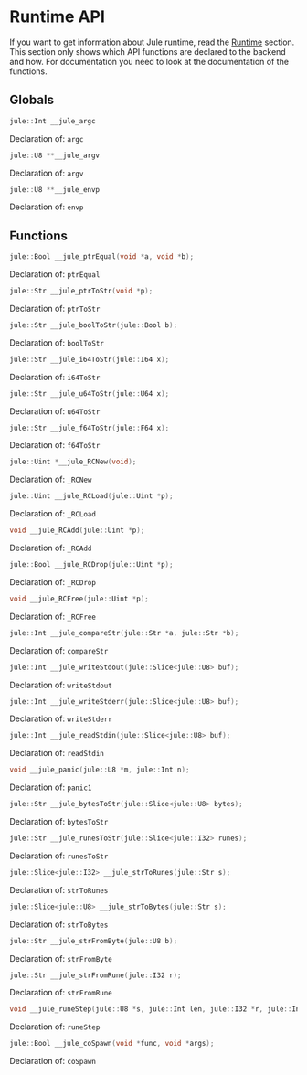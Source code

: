 # Runtime API

If you want to get information about Jule runtime, read the [Runtime](/runtime/) section. This section only shows which API functions are declared to the backend and how. For documentation you need to look at the documentation of the functions.

## Globals

```cpp
jule::Int __jule_argc
```
Declaration of: `argc`

```cpp
jule::U8 **__jule_argv
```
Declaration of: `argv`

```cpp
jule::U8 **__jule_envp
```
Declaration of: `envp`

## Functions

```cpp
jule::Bool __jule_ptrEqual(void *a, void *b);
```
Declaration of: `ptrEqual`

```cpp
jule::Str __jule_ptrToStr(void *p);
```
Declaration of: `ptrToStr`

```cpp
jule::Str __jule_boolToStr(jule::Bool b);
```
Declaration of: `boolToStr`

```cpp
jule::Str __jule_i64ToStr(jule::I64 x);
```
Declaration of: `i64ToStr`

```cpp
jule::Str __jule_u64ToStr(jule::U64 x);
```
Declaration of: `u64ToStr`

```cpp
jule::Str __jule_f64ToStr(jule::F64 x);
```
Declaration of: `f64ToStr`

```cpp
jule::Uint *__jule_RCNew(void);
```
Declaration of: `_RCNew`

```cpp
jule::Uint __jule_RCLoad(jule::Uint *p);
```
Declaration of: `_RCLoad`

```cpp
void __jule_RCAdd(jule::Uint *p);
```
Declaration of: `_RCAdd`

```cpp
jule::Bool __jule_RCDrop(jule::Uint *p);
```
Declaration of: `_RCDrop`

```cpp
void __jule_RCFree(jule::Uint *p);
```
Declaration of: `_RCFree`

```cpp
jule::Int __jule_compareStr(jule::Str *a, jule::Str *b);
```
Declaration of: `compareStr`

```cpp
jule::Int __jule_writeStdout(jule::Slice<jule::U8> buf);
```
Declaration of: `writeStdout`

```cpp
jule::Int __jule_writeStderr(jule::Slice<jule::U8> buf);
```
Declaration of: `writeStderr`

```cpp
jule::Int __jule_readStdin(jule::Slice<jule::U8> buf);
```
Declaration of: `readStdin`

```cpp
void __jule_panic(jule::U8 *m, jule::Int n);
```
Declaration of: `panic1`

```cpp
jule::Str __jule_bytesToStr(jule::Slice<jule::U8> bytes);
```
Declaration of: `bytesToStr`

```cpp
jule::Str __jule_runesToStr(jule::Slice<jule::I32> runes);
```
Declaration of: `runesToStr`

```cpp
jule::Slice<jule::I32> __jule_strToRunes(jule::Str s);
```
Declaration of: `strToRunes`

```cpp
jule::Slice<jule::U8> __jule_strToBytes(jule::Str s);
```
Declaration of: `strToBytes`

```cpp
jule::Str __jule_strFromByte(jule::U8 b);
```
Declaration of: `strFromByte`

```cpp
jule::Str __jule_strFromRune(jule::I32 r);
```
Declaration of: `strFromRune`

```cpp
void __jule_runeStep(jule::U8 *s, jule::Int len, jule::I32 *r, jule::Int *outLen);
```
Declaration of: `runeStep`

```cpp
jule::Bool __jule_coSpawn(void *func, void *args);
```
Declaration of: `coSpawn`